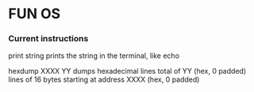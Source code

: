 # FUN OS

### Current instructions
print string 
    prints the string in the terminal, like echo
 
hexdump XXXX YY 
    dumps hexadecimal lines 
    total of YY (hex, 0 padded) lines of 16 bytes starting at address XXXX (hex, 0 padded) 
